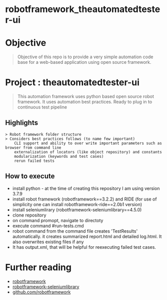 # robotframework_theautomatedtester-ui

# Objective
> Objective of this repo is to provide a very simple automation code base for a web-based application using open source framework.

# Project : theautomatedtester-ui
> This automation framework uses python based open source robot framework. It uses automation best practices. Ready to plug in to continuous test pipeline

## Highlights
```
> Robot framework folder structure
> Considers best practices follows (to name few important) 
	CLI support and ability to over write important parameters such as browser from command line
	externalization of locators (like object repository) and constants
	modularization (keywords and test cases)
	rerun failed tests
```

## How to execute
- install python - at the time of creating this repository I am using version 3.7.9
- install robot framework (robotframework==3.2.2) and RIDE (for use of simplicity one can install robotframework-ride==2.0b1 version)
- install seleniumlirary (robotframework-seleniumlibrary==4.5.0)
- clone repository
- on command promopt, navigate to directoty
- execute command #run-tests.cmd
- robot command from the command file creates 'TestResults' automatically. it creates summarized report.html and detailed log.html. It also overwrites existing files if any
- It has output.xml, that will be helpful for reexecuting failed test cases.

# Further reading
- [robotframework](https://robotframework.org/)
- [robotframework-seleniumlibrary](https://robotframework.org/SeleniumLibrary/)
- [github.com/robotframework](https://github.com/robotframework/robotframework)

